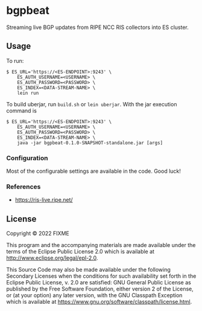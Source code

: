 # bgpbeat

Streaming live BGP updates from RIPE NCC RIS collectors into ES cluster.

## Usage

To run:

    $ ES_URL='https://<ES-ENDPOINT>:9243' \
        ES_AUTH_USERNAME=<USERNAME> \
        ES_AUTH_PASSWORD=<PASSWORD> \
        ES_INDEX=<DATA-STREAM-NAME> \
        lein run


To build uberjar, run `build.sh` or `lein uberjar`. With the jar execution command is

    $ ES_URL='https://<ES-ENDPOINT>:9243' \
        ES_AUTH_USERNAME=<USERNAME> \
        ES_AUTH_PASSWORD=<PASSWORD> \
        ES_INDEX=<DATA-STREAM-NAME> \
        java -jar bgpbeat-0.1.0-SNAPSHOT-standalone.jar [args]

### Configuration

Most of the configurable settings are available in the code. Good luck!

### References

- https://ris-live.ripe.net/

## License

Copyright © 2022 FIXME

This program and the accompanying materials are made available under the
terms of the Eclipse Public License 2.0 which is available at
http://www.eclipse.org/legal/epl-2.0.

This Source Code may also be made available under the following Secondary
Licenses when the conditions for such availability set forth in the Eclipse
Public License, v. 2.0 are satisfied: GNU General Public License as published by
the Free Software Foundation, either version 2 of the License, or (at your
option) any later version, with the GNU Classpath Exception which is available
at https://www.gnu.org/software/classpath/license.html.
